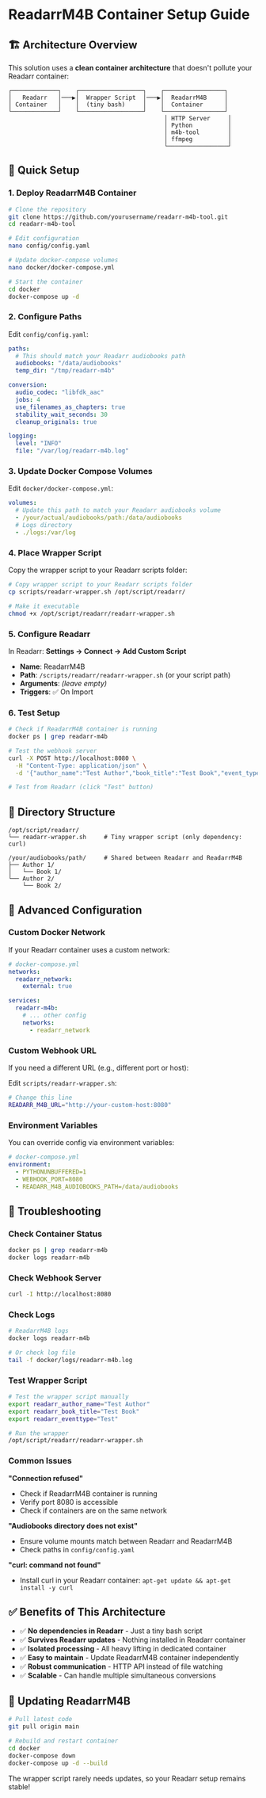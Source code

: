 # ReadarrM4B Container Setup Guide

## 🏗️ **Architecture Overview**

This solution uses a **clean container architecture** that doesn't pollute your Readarr container:

```
┌─────────────┐    ┌──────────────────┐    ┌─────────────────┐
│   Readarr   │───▶│  Wrapper Script  │───▶│  ReadarrM4B     │
│ Container   │    │  (tiny bash)     │    │  Container      │
└─────────────┘    └──────────────────┘    └─────────────────┘
                                            │ HTTP Server     │
                                            │ Python          │
                                            │ m4b-tool        │
                                            │ ffmpeg          │
                                            └─────────────────┘
```

## 🚀 **Quick Setup**

### 1. **Deploy ReadarrM4B Container**

```bash
# Clone the repository
git clone https://github.com/yourusername/readarr-m4b-tool.git
cd readarr-m4b-tool

# Edit configuration
nano config/config.yaml

# Update docker-compose volumes
nano docker/docker-compose.yml

# Start the container
cd docker
docker-compose up -d
```

### 2. **Configure Paths**

Edit `config/config.yaml`:
```yaml
paths:
  # This should match your Readarr audiobooks path
  audiobooks: "/data/audiobooks"
  temp_dir: "/tmp/readarr-m4b"

conversion:
  audio_codec: "libfdk_aac"
  jobs: 4
  use_filenames_as_chapters: true
  stability_wait_seconds: 30
  cleanup_originals: true

logging:
  level: "INFO"
  file: "/var/log/readarr-m4b.log"
```

### 3. **Update Docker Compose Volumes**

Edit `docker/docker-compose.yml`:
```yaml
volumes:
  # Update this path to match your Readarr audiobooks volume
  - /your/actual/audiobooks/path:/data/audiobooks
  # Logs directory
  - ./logs:/var/log
```

### 4. **Place Wrapper Script**

Copy the wrapper script to your Readarr scripts folder:

```bash
# Copy wrapper script to your Readarr scripts folder
cp scripts/readarr-wrapper.sh /opt/script/readarr/

# Make it executable
chmod +x /opt/script/readarr/readarr-wrapper.sh
```

### 5. **Configure Readarr**

In Readarr: **Settings → Connect → Add Custom Script**

- **Name**: ReadarrM4B
- **Path**: `/scripts/readarr/readarr-wrapper.sh` (or your script path)
- **Arguments**: *(leave empty)*
- **Triggers**: ✅ On Import

### 6. **Test Setup**

```bash
# Check if ReadarrM4B container is running
docker ps | grep readarr-m4b

# Test the webhook server
curl -X POST http://localhost:8080 \
  -H "Content-Type: application/json" \
  -d '{"author_name":"Test Author","book_title":"Test Book","event_type":"Test"}'

# Test from Readarr (click "Test" button)
```

## 📁 **Directory Structure**

```
/opt/script/readarr/
└── readarr-wrapper.sh     # Tiny wrapper script (only dependency: curl)

/your/audiobooks/path/     # Shared between Readarr and ReadarrM4B
├── Author 1/
│   └── Book 1/
└── Author 2/
    └── Book 2/
```

## 🔧 **Advanced Configuration**

### **Custom Docker Network**

If your Readarr container uses a custom network:

```yaml
# docker-compose.yml
networks:
  readarr_network:
    external: true

services:
  readarr-m4b:
    # ... other config
    networks:
      - readarr_network
```

### **Custom Webhook URL**

If you need a different URL (e.g., different port or host):

Edit `scripts/readarr-wrapper.sh`:
```bash
# Change this line
READARR_M4B_URL="http://your-custom-host:8080"
```

### **Environment Variables**

You can override config via environment variables:

```yaml
# docker-compose.yml
environment:
  - PYTHONUNBUFFERED=1
  - WEBHOOK_PORT=8080
  - READARR_M4B_AUDIOBOOKS_PATH=/data/audiobooks
```

## 🐛 **Troubleshooting**

### **Check Container Status**
```bash
docker ps | grep readarr-m4b
docker logs readarr-m4b
```

### **Check Webhook Server**
```bash
curl -I http://localhost:8080
```

### **Check Logs**
```bash
# ReadarrM4B logs
docker logs readarr-m4b

# Or check log file
tail -f docker/logs/readarr-m4b.log
```

### **Test Wrapper Script**
```bash
# Test the wrapper script manually
export readarr_author_name="Test Author"
export readarr_book_title="Test Book"
export readarr_eventtype="Test"

# Run the wrapper
/opt/script/readarr/readarr-wrapper.sh
```

### **Common Issues**

**"Connection refused"**
- Check if ReadarrM4B container is running
- Verify port 8080 is accessible
- Check if containers are on the same network

**"Audiobooks directory does not exist"**
- Ensure volume mounts match between Readarr and ReadarrM4B
- Check paths in `config/config.yaml`

**"curl: command not found"**
- Install curl in your Readarr container: `apt-get update && apt-get install -y curl`

## ✅ **Benefits of This Architecture**

- ✅ **No dependencies in Readarr** - Just a tiny bash script
- ✅ **Survives Readarr updates** - Nothing installed in Readarr container
- ✅ **Isolated processing** - All heavy lifting in dedicated container
- ✅ **Easy to maintain** - Update ReadarrM4B container independently
- ✅ **Robust communication** - HTTP API instead of file watching
- ✅ **Scalable** - Can handle multiple simultaneous conversions

## 🔄 **Updating ReadarrM4B**

```bash
# Pull latest code
git pull origin main

# Rebuild and restart container
cd docker
docker-compose down
docker-compose up -d --build
```

The wrapper script rarely needs updates, so your Readarr setup remains stable! 